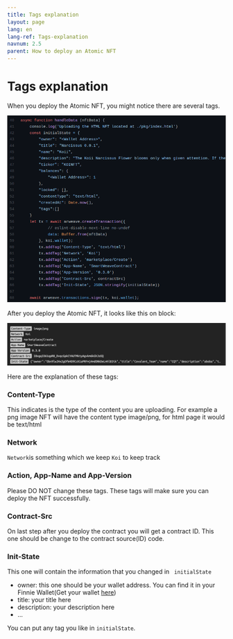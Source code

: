 ```yaml
---
title: Tags explanation
layout: page
lang: en
lang-ref: Tags-explanation
navnum: 2.5
parent: How to deploy an Atomic NFT
---
```


# Tags explanation

When you deploy the Atomic NFT, you might notice there are several tags.

![Tags](/assets/images/tags.png)

After you deploy the Atomic NFT, it looks like this on block:

![Tags-block](/assets/images/tags-block.png)

Here are the explanation of these tags:

### Content-Type

This indicates is the type of the content you are uploading. For example a png image NFT will have the content type image/png, for html page it would be text/html

### Network

`Network`is something which we keep `Koi` to keep track

### Action, App-Name and App-Version

Please DO NOT change these tags. These tags will make sure you can deploy the NFT successfully.

### Contract-Src

On last step after you deploy the contract you will get a contract ID. This one should be change to the contract source(ID) code.

### Init-State

This one will contain the information that you changed in ` initialState`

- owner: this one should be your wallet address. You can find it in your Finnie Wallet(Get your wallet [here](https://chrome.google.com/webstore/detail/finnie/cjmkndjhnagcfbpiemnkdpomccnjblmj))
- title: your title here
- description: your description here
- ...

You can put any tag you like in `initialState`.
